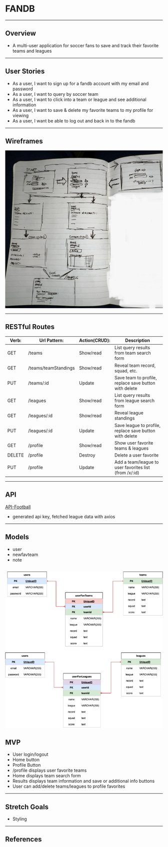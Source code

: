 # FANDB

---
## Overview
- A multi-user application for soccer fans to save and track their favorite teams and leagues

---
## User Stories
- As a user, I want to sign up for a fandb account with my email and password 
- As a user, I want to query by soccer team
- As a user, I want to click into a team or league and see additional information
- As a user, I want to save & delete my favorite teams to my profile for viewing
- As a user, I want be able to log out and back in to the fandb

---
## Wireframes
![wireframes](/readmeimgs/IMG_1927.jpg)

---
## RESTful Routes

| Verb: | Url Pattern: | Action(CRUD): | Description |
| ----- | ------------ | ------------- | -------------------------------------  |
| GET   |   /teams     |  Show/read    | List query results from team search form | 
| GET   |   /teams/teamStandings |  Show/read    | Reveal team record, squad, etc. |
| PUT   |   /teams/:id |  Update       | Save team to profile, replace save button with delete|
| GET   |   /leagues     |  Show/read    | List query results from league search form | 
| GET   |   /leagues/:id |  Show/read    | Reveal league standings |
| PUT   |   /leagues/:id |  Update       | Save league to profile, replace save button with delete|
| GET   |   /profile   |  Show/read    | Show user favorite teams & leagues |
| DELETE|   /profile   |  Destroy      | Delete a user favorite |
| PUT   |   /profile   |  Update       | Add a team/league to user favorites list (from /x/:id) |

---
## API

[API-Football](https://www.api-football.com/documentation-beta)
- generated api key, fetched league data with axios

---
## Models
- user
- newfavteam
- note

![drawio](readmeimgs/fandb.drawio.png)
---

## MVP
- User login/logout
- Home button
- Profile Button
- /profile displays user favorite teams
- Home displays team search form
- Results displays team information and save or additional info buttons
- User can add/delete teams/leagues to profile favorites
---
## Stretch Goals
- Styling

---
## References

